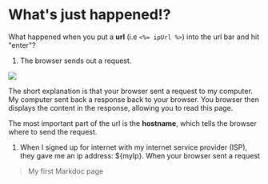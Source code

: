 # What's just happened!?
What happened when you put a **url** (i.e `<%= ipUrl %>`) into the url bar and hit "enter"?

1. The browser sends out a request.

[![](https://mermaid.ink/img/pako:eNpNzj8LwjAQBfCvctyk0Ao6dhBaddOlncQ4hObUoknqJUFK2-9u_Afe9Ibf412PtVWEGZ5ZthfYlsJAvPywt4GhYPtwxEdI0-Uwn0FFRjmQUNI9kPMDFJNdByur2-CJp59u8daLf-1aaxwNkGOCmljLRsXJ_uUF-gtpEpjFqCRfBQozRhdaJT1tVOMtY3aSN0cJyuBt1ZkaM8-BfmjdyPi-_qrxCR-SRbA)](https://mermaid.live/edit#pako:eNpNzj8LwjAQBfCvctyk0Ao6dhBaddOlncQ4hObUoknqJUFK2-9u_Afe9Ibf412PtVWEGZ5ZthfYlsJAvPywt4GhYPtwxEdI0-Uwn0FFRjmQUNI9kPMDFJNdByur2-CJp59u8daLf-1aaxwNkGOCmljLRsXJ_uUF-gtpEpjFqCRfBQozRhdaJT1tVOMtY3aSN0cJyuBt1ZkaM8-BfmjdyPi-_qrxCR-SRbA)

The short explanation is that your browser sent a request to my computer. My computer sent back a response back to your browser. You browser then displays the content in the response, allowing you to read this page.

The most important part of the url is the **hostname**, which tells the browser where to send the request.



1. When I signed up for internet with my internet service provider (ISP), they gave me an ip address: ${myIp}. When your browser sent a request
  > My first Markdoc page

